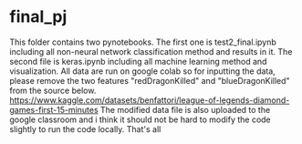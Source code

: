 # final_pj
This folder contains two pynotebooks. The first one is test2_final.ipynb including all non-neural network classification method and results in it. The second file is keras.ipynb including all machine learning method and visualization. All data are run on google colab so for inputting the data, please remove the two features "redDragonKilled" and "blueDragonKilled" from the source below.
https://www.kaggle.com/datasets/benfattori/league-of-legends-diamond-games-first-15-minutes
The modified data file is also uploaded to the google classroom and i think it should not be hard to modify the code slightly to run the code locally. 
That's all 